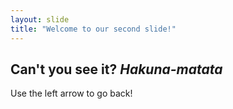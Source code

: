 ```yaml
---
layout: slide
title: "Welcome to our second slide!"
---
```

Can't you see it? *Hakuna-matata*
---
Use the left arrow to go back!
